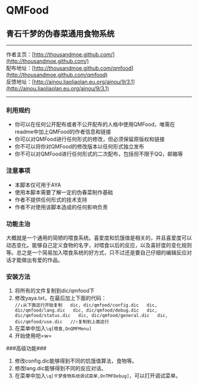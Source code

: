 # QMFood
## 青石千梦的伪春菜通用食物系统

---

作者主页：[http://thousandmoe.github.com/](http://thousandmoe.github.com/)  
配布地址：[http://thousandmoe.github.com/qmfood](http://thousandmoe.github.com/qmfood)  
反馈地址：[http://ainou.liaoliaolan.eu.org/ainou/9/3.1](http://ainou.liaoliaolan.eu.org/ainou/9/3.1)  

---

### 利用规约 ###
* 你可以在任何公开配布或者不公开配布的人格中使用QMFood，唯需在readme中加上QMFood的作者信息和链接
* 你可以对QMFood进行任何形式的修改，但必须保留原版权和链接
* 你不可以将你对QMFood的修改版本以任何形式独立发布
* 你不可以对QMFood进行任何形式的二次配布，包括但不限于QQ，邮箱等

### 注意事项 ###
* 本脚本仅可用于AYA
* 使用本脚本需要了解一定的伪春菜制作基础
* 作者不提供任何形式的技术支持
* 作者不对使用该脚本造成的任何影响负责

### 功能主治 ###
大概就是一个通用的简陋的喂食系统。喜爱度和饥饿值是相关的，并且喜爱度可以动态变化。能够自己定义食物的名字，对喂食以后的反应，以及喜好度的变化规则等。总之是一个简易加入喂食系统的好方式，只不过还是要自己仔细的编辑反应对话才能做出有爱的作品。

### 安装方法 ###
1. 将所有的文件复制到dic/qmfood下
2. 修改yaya.txt，在最后加上下面的代码：  
`//↓从下面这行开始复制  
dic, dic/qmfood/config.dic  
dic, dic/qmfood/lang.dic  
dic, dic/qmfood/debug.dic  
dic, dic/qmfood/status.dic  
dic, dic/qmfood/general.dic  
dic, dic/qmfood/use.dic  
//↑复制到上面这行`
3. 在菜单中加入`\q[喂食,OnQMFMenu]`
4. 开始使用吧=w=

###高级功能###
1. 修改config.dic能够得到不同的饥饿值算法，食物等。
2. 修改lang.dic能够得到不同的反应对话。
3. 在菜单中加入`\q[千梦食物系统调试菜单,OnTMFDebug]`，可以打开调试菜单。